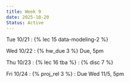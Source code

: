 ```yaml
---
title: Week 9
date: 2025-10-20
Status: Active
---
```


Tue 10/21
: {% lec 15 data-modeling-2 %}

Wed 10/22
: {% hw_due 3 %} Due, 5pm

Thu 10/23
: {% lec 16 tba %}
: {% disc 7 %} 


Fri 10/24
: {% proj_rel 3 %} 
  : Due Wed 11/5, 5pm